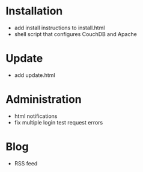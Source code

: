 # Installation
- add install instructions to install.html
- shell script that configures CouchDB and Apache

# Update
- add update.html

# Administration
- html notifications
- fix multiple login test request errors

# Blog
- RSS feed
